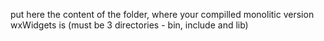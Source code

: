 put here the content of the folder, where your compilled monolitic version wxWidgets is (must be 3 directories - bin, include and lib)